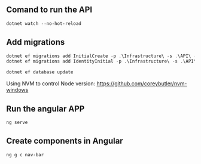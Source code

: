 ## Comand to run the API
```powershell
dotnet watch --no-hot-reload
```

## Add migrations
```powershell
dotnet ef migrations add InitialCreate -p .\Infrastructure\ -s .\API\ -o Data/Migrations
dotnet ef migrations add IdentityInitial -p .\Infrastructure\ -s .\API\ -c AppIdentityDbContext -o Identity/Migrations

dotnet ef database update
```

Using NVM to control Node version:
https://github.com/coreybutler/nvm-windows

## Run the angular APP
```powershell
ng serve
```

## Create components in Angular
```powershell
ng g c nav-bar
```
